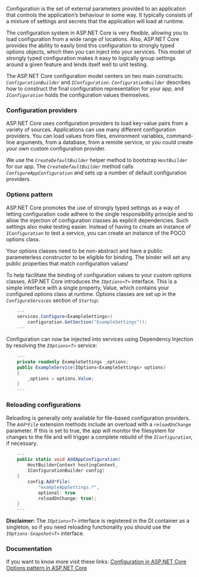 Configuration is the set of external parameters provided to an application that controls the application’s behaviour in some way. It typically consists of a mixture of settings and secrets that the application will load at runtime.

The configuration system in ASP.NET Core is very flexible, allowing you to load configuration from a wide range of locations. Also, ASP.NET Core provides the ability to easily bind this configuration to strongly typed options objects, which then you can inject into your services. This model of strongly typed configuration makes it easy to logically group settings around a given feature and lends itself well to unit testing.

The ASP.NET Core configuration model centers on two main constructs: *`ConfigurationBuilder`* and *`IConfiguration`*. *`ConfigurationBuilder`* describes how to construct the final configuration representation for your app, and *`IConfiguration`* holds the configuration values themselves.



### Configuration providers

ASP.NET Core uses configuration providers to load key-value pairs from a variety of sources. Applications can use many different configuration providers. You can load values from files, environment variables, command-line arguments, from a database, from a remote service, or you could create your own custom configuration provider.

We use the *`CreateDefaultBuilder`* helper method to bootstrap *`HostBuilder`* for our app. The *`CreateDefaultBuilder`* method calls *`ConfigureAppConfiguration`* and sets up a number of default configuration providers.



### Options pattern

ASP.NET Core promotes the use of strongly typed settings as a way of letting configuration code adhere to the single responsibility principle and to allow the injection of configuration classes as explicit dependencies. Such settings also make testing easier. Instead of having to create an instance of *`IConfiguration`* to test a service, you can create an instance of the POCO options class.

Your options classes need to be non-abstract and have a public parameterless constructor to be eligible for binding. The binder will set any public properties that match configuration values!

To help facilitate the binding of configuration values to your custom options classes, ASP.NET Core introduces the *`IOptions<T>`* interface. This is a simple interface with a single property, Value, which contains your configured options class at runtime. Options classes are set up in the *`ConfigureServices`* section of *`Startup`*:

``` c#
	---
	services.Configure<ExampleSettings>(
		configuration.GetSection("ExampleSettings"));
	---
```

Configuration can now be injected into services using Dependency Injection by resolving the *`IOptions<T>`* service:

``` c#
	---
	private readonly ExampleSettings _options;
	public ExampleService(IOptions<ExampleSettings> options)
	{
		_options = options.Value;
	}
	---
```



### Reloading configurations

Reloading is generally only available for file-based configuration providers. The *`Add*File`* extension methods include an overload with a *`reloadOnChange`* parameter. If this is set to true, the app will monitor the filesystem for changes to the file and will trigger a complete rebuild of the *`IConfiguration`*, if necessary.

``` c#
	---
	public static void AddAppConfiguration(
		HostBuilderContext hostingContext,
		IConfigurationBuilder config)
	{
		config.Add*File(
			"exampleAppSettings.*",
			optional: true
			reloadOnChange: true);
	}
	---

```

**Disclaimer:** The *`IOptions<T>`* interface is registered in the DI container as a singleton, so if you need reloading functionality you should use the *`IOptions-Snapshot<T>`* interface.



### Documentation

If you want to know more visit these links:
[Configuration in ASP.NET Core](https://docs.microsoft.com/en-us/aspnet/core/fundamentals/configuration/)
[Options pattern in ASP.NET Core](https://docs.microsoft.com/en-us/aspnet/core/fundamentals/configuration/options)
